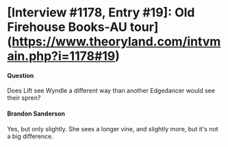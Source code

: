 # [Interview #1178, Entry #19]: Old Firehouse Books-AU tour](https://www.theoryland.com/intvmain.php?i=1178#19)

#### Question

Does Lift see Wyndle a different way than another Edgedancer would see their spren?

#### Brandon Sanderson

Yes, but only slightly. She sees a longer vine, and slightly more, but it's not a big difference.

